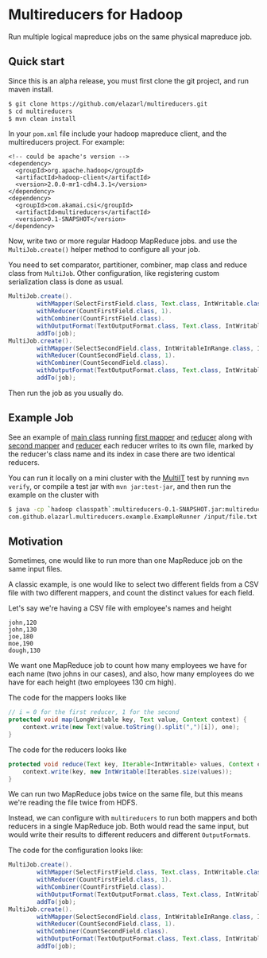 Multireducers for Hadoop
========================

Run multiple logical mapreduce jobs on the same physical mapreduce job.
 
Quick start
-----------

Since this is an alpha release, you must first clone the git project, and run
maven install.

```bash
$ git clone https://github.com/elazarl/multireducers.git
$ cd multireducers
$ mvn clean install
```

In your `pom.xml` file include your hadoop mapreduce client, and the multireducers
project. For example:

```maven
<!-- could be apache's version -->
<dependency>
  <groupId>org.apache.hadoop</groupId>
  <artifactId>hadoop-client</artifactId>
  <version>2.0.0-mr1-cdh4.3.1</version>
</dependency>
<dependency>
  <groupId>com.akamai.csi</groupId>
  <artifactId>multireducers</artifactId>
  <version>0.1-SNAPSHOT</version>
</dependency>
```

Now, write two or more regular Hadoop MapReduce jobs. and use the
`MultiJob.create()` helper method to configure all your job.

You need to set comparator, partitioner, combiner, map class
and reduce class from `MultiJob`. Other configuration, like registering
custom serialization class is done as usual.

```java
MultiJob.create().
        withMapper(SelectFirstField.class, Text.class, IntWritable.class).
        withReducer(CountFirstField.class, 1).
        withCombiner(CountFirstField.class).
        withOutputFormat(TextOutputFormat.class, Text.class, IntWritable.class).
        addTo(job);
MultiJob.create().
        withMapper(SelectSecondField.class, IntWritableInRange.class, IntWritable.class).
        withReducer(CountSecondField.class, 1).
        withCombiner(CountSecondField.class).
        withOutputFormat(TextOutputFormat.class, Text.class, IntWritable.class).
        addTo(job);
```

Then run the job as you usually do.

Example Job
-----------

See an example of
[main class](src/test/java/com/akamai/csi/multireducers/example/ExampleRunner.java)
running 
[first mapper](src/test/java/com/akamai/csi/multireducers/example/SelectFirstField.java)
and [reducer](src/test/java/com/akamai/csi/multireducers/example/CountFirstField.java)
along with
[second mapper](src/test/java/com/akamai/csi/multireducers/example/SelectSecondField.java)
and [reducer](src/test/java/com/akamai/csi/multireducers/example/CountSecondField.java)
each reducer writes to its own file, marked by the reducer's class name and its index
in case there are two identical reducers.

You can run it locally on a mini cluster with the
[MultiIT](src/test/java/com/akamai/csi/multireducers/MultiIT.java) test by running
`mvn verify`, or compile a test jar with `mvn jar:test-jar`, and then run
the example on the cluster with

```bash
$ java -cp `hadoop classpath`:multireducers-0.1-SNAPSHOT.jar:multireducers-0.1-SNAPSHOT-tests.jar \
com.github.elazarl.multireducers.example.ExampleRunner /input/file.txt /output/dir
```

Motivation
----------

Sometimes, one would like to run more than one MapReduce job on the same input files.

A classic example, is one would like to select two different fields from a CSV file
with two different mappers, and count the distinct values for each field.

Let's say we're having a CSV file with employee's names and height

```csv
john,120
john,130
joe,180
moe,190
dough,130
```

We want one MapReduce job to count how many employees we have for each name (two johns
in our cases), and also, how many employees do we have for each height (two employees
130 cm high).

The code for the mappers looks like

```java
// i = 0 for the first reducer, 1 for the second
protected void map(LongWritable key, Text value, Context context) {
    context.write(new Text(value.toString().split(",")[i]), one);
}
```

The code for the reducers looks like

```java
protected void reduce(Text key, Iterable<IntWritable> values, Context context) {
    context.write(key, new IntWritable(Iterables.size(values));
}
```

We can run two MapReduce jobs twice on the same file, but this means we're reading
the file twice from HDFS.

Instead, we can configure with `multireducers` to run both mappers and both reducers
in a single MapReduce job. Both would read the same input, but would write their
results to different reducers and different `OutputFormat`s.

The code for the configuration looks like:

```java
MultiJob.create().
        withMapper(SelectFirstField.class, Text.class, IntWritable.class).
        withReducer(CountFirstField.class, 1).
        withCombiner(CountFirstField.class).
        withOutputFormat(TextOutputFormat.class, Text.class, IntWritable.class).
        addTo(job);
MultiJob.create().
        withMapper(SelectSecondField.class, IntWritableInRange.class, IntWritable.class).
        withReducer(CountSecondField.class, 1).
        withCombiner(CountSecondField.class).
        withOutputFormat(TextOutputFormat.class, Text.class, IntWritable.class).
        addTo(job);
```